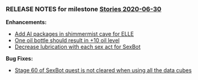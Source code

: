 ### RELEASE NOTES for milestone [Stories 2020-06-30](https://github.com/SkyrimLL/SkLLmods/milestone/70?closed=1) 
**Enhancements:** 
- [Add AI packages in shimmermist cave for ELLE](https://github.com/SkyrimLL/SkLLmods/issues/879)
- [One oil bottle should result in +10 oil level](https://github.com/SkyrimLL/SkLLmods/issues/878)
- [Decrease lubrication with each sex act for SexBot](https://github.com/SkyrimLL/SkLLmods/issues/864)

**Bug Fixes:** 
- [Stage 60 of SexBot quest is not cleared when using all the data cubes](https://github.com/SkyrimLL/SkLLmods/issues/866)

